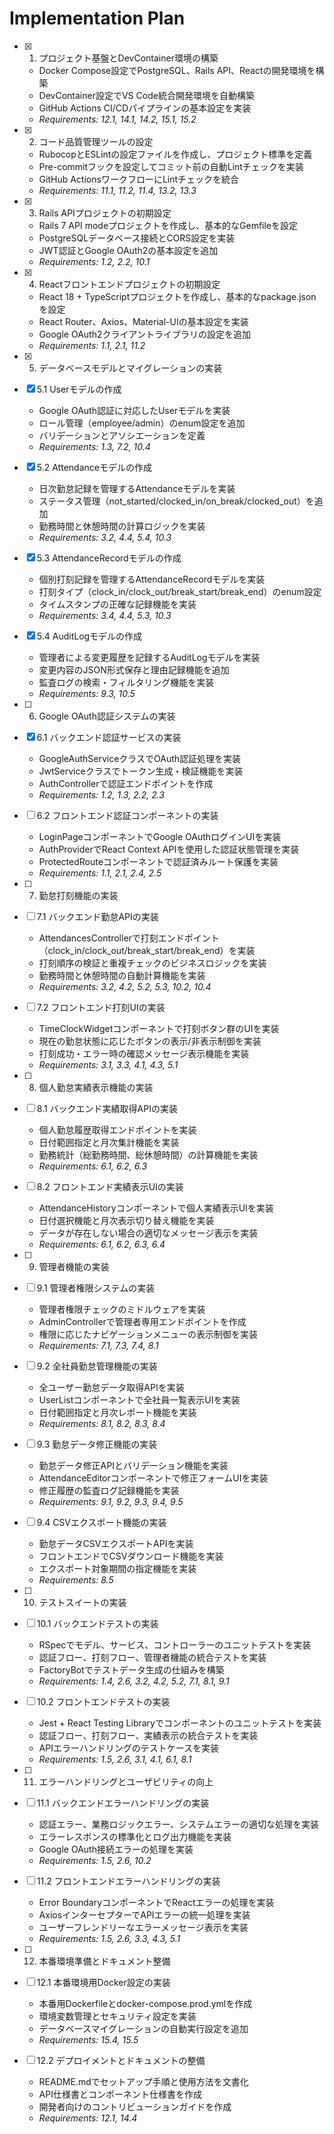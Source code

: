 # Implementation Plan

- [x] 1. プロジェクト基盤とDevContainer環境の構築
  - Docker Compose設定でPostgreSQL、Rails API、Reactの開発環境を構築
  - DevContainer設定でVS Code統合開発環境を自動構築
  - GitHub Actions CI/CDパイプラインの基本設定を実装
  - _Requirements: 12.1, 14.1, 14.2, 15.1, 15.2_

- [x] 2. コード品質管理ツールの設定
  - RubocopとESLintの設定ファイルを作成し、プロジェクト標準を定義
  - Pre-commitフックを設定してコミット前の自動Lintチェックを実装
  - GitHub ActionsワークフローにLintチェックを統合
  - _Requirements: 11.1, 11.2, 11.4, 13.2, 13.3_

- [x] 3. Rails APIプロジェクトの初期設定
  - Rails 7 API modeプロジェクトを作成し、基本的なGemfileを設定
  - PostgreSQLデータベース接続とCORS設定を実装
  - JWT認証とGoogle OAuth2の基本設定を追加
  - _Requirements: 1.2, 2.2, 10.1_

- [x] 4. Reactフロントエンドプロジェクトの初期設定
  - React 18 + TypeScriptプロジェクトを作成し、基本的なpackage.jsonを設定
  - React Router、Axios、Material-UIの基本設定を実装
  - Google OAuth2クライアントライブラリの設定を追加
  - _Requirements: 1.1, 2.1, 11.2_

- [x] 5. データベースモデルとマイグレーションの実装
- [x] 5.1 Userモデルの作成
  - Google OAuth認証に対応したUserモデルを実装
  - ロール管理（employee/admin）のenum設定を追加
  - バリデーションとアソシエーションを定義
  - _Requirements: 1.3, 7.2, 10.4_

- [x] 5.2 Attendanceモデルの作成
  - 日次勤怠記録を管理するAttendanceモデルを実装
  - ステータス管理（not_started/clocked_in/on_break/clocked_out）を追加
  - 勤務時間と休憩時間の計算ロジックを実装
  - _Requirements: 3.2, 4.4, 5.4, 10.3_

- [x] 5.3 AttendanceRecordモデルの作成
  - 個別打刻記録を管理するAttendanceRecordモデルを実装
  - 打刻タイプ（clock_in/clock_out/break_start/break_end）のenum設定
  - タイムスタンプの正確な記録機能を実装
  - _Requirements: 3.4, 4.4, 5.3, 10.3_

- [x] 5.4 AuditLogモデルの作成
  - 管理者による変更履歴を記録するAuditLogモデルを実装
  - 変更内容のJSON形式保存と理由記録機能を追加
  - 監査ログの検索・フィルタリング機能を実装
  - _Requirements: 9.3, 10.5_

- [ ] 6. Google OAuth認証システムの実装
- [x] 6.1 バックエンド認証サービスの実装
  - GoogleAuthServiceクラスでOAuth認証処理を実装
  - JwtServiceクラスでトークン生成・検証機能を実装
  - AuthControllerで認証エンドポイントを作成
  - _Requirements: 1.2, 1.3, 2.2, 2.3_

- [ ] 6.2 フロントエンド認証コンポーネントの実装
  - LoginPageコンポーネントでGoogle OAuthログインUIを実装
  - AuthProviderでReact Context APIを使用した認証状態管理を実装
  - ProtectedRouteコンポーネントで認証済みルート保護を実装
  - _Requirements: 1.1, 2.1, 2.4, 2.5_

- [ ] 7. 勤怠打刻機能の実装
- [ ] 7.1 バックエンド勤怠APIの実装
  - AttendancesControllerで打刻エンドポイント（clock_in/clock_out/break_start/break_end）を実装
  - 打刻順序の検証と重複チェックのビジネスロジックを実装
  - 勤務時間と休憩時間の自動計算機能を実装
  - _Requirements: 3.2, 4.2, 5.2, 5.3, 10.2, 10.4_

- [ ] 7.2 フロントエンド打刻UIの実装
  - TimeClockWidgetコンポーネントで打刻ボタン群のUIを実装
  - 現在の勤怠状態に応じたボタンの表示/非表示制御を実装
  - 打刻成功・エラー時の確認メッセージ表示機能を実装
  - _Requirements: 3.1, 3.3, 4.1, 4.3, 5.1_

- [ ] 8. 個人勤怠実績表示機能の実装
- [ ] 8.1 バックエンド実績取得APIの実装
  - 個人勤怠履歴取得エンドポイントを実装
  - 日付範囲指定と月次集計機能を実装
  - 勤務統計（総勤務時間、総休憩時間）の計算機能を実装
  - _Requirements: 6.1, 6.2, 6.3_

- [ ] 8.2 フロントエンド実績表示UIの実装
  - AttendanceHistoryコンポーネントで個人実績表示UIを実装
  - 日付選択機能と月次表示切り替え機能を実装
  - データが存在しない場合の適切なメッセージ表示を実装
  - _Requirements: 6.1, 6.2, 6.3, 6.4_

- [ ] 9. 管理者機能の実装
- [ ] 9.1 管理者権限システムの実装
  - 管理者権限チェックのミドルウェアを実装
  - AdminControllerで管理者専用エンドポイントを作成
  - 権限に応じたナビゲーションメニューの表示制御を実装
  - _Requirements: 7.1, 7.3, 7.4, 8.1_

- [ ] 9.2 全社員勤怠管理機能の実装
  - 全ユーザー勤怠データ取得APIを実装
  - UserListコンポーネントで全社員一覧表示UIを実装
  - 日付範囲指定と月次レポート機能を実装
  - _Requirements: 8.1, 8.2, 8.3, 8.4_

- [ ] 9.3 勤怠データ修正機能の実装
  - 勤怠データ修正APIとバリデーション機能を実装
  - AttendanceEditorコンポーネントで修正フォームUIを実装
  - 修正履歴の監査ログ記録機能を実装
  - _Requirements: 9.1, 9.2, 9.3, 9.4, 9.5_

- [ ] 9.4 CSVエクスポート機能の実装
  - 勤怠データCSVエクスポートAPIを実装
  - フロントエンドでCSVダウンロード機能を実装
  - エクスポート対象期間の指定機能を実装
  - _Requirements: 8.5_

- [ ] 10. テストスイートの実装
- [ ] 10.1 バックエンドテストの実装
  - RSpecでモデル、サービス、コントローラーのユニットテストを実装
  - 認証フロー、打刻フロー、管理者機能の統合テストを実装
  - FactoryBotでテストデータ生成の仕組みを構築
  - _Requirements: 1.4, 2.6, 3.2, 4.2, 5.2, 7.1, 8.1, 9.1_

- [ ] 10.2 フロントエンドテストの実装
  - Jest + React Testing Libraryでコンポーネントのユニットテストを実装
  - 認証フロー、打刻フロー、実績表示の統合テストを実装
  - APIエラーハンドリングのテストケースを実装
  - _Requirements: 1.5, 2.6, 3.1, 4.1, 6.1, 8.1_

- [ ] 11. エラーハンドリングとユーザビリティの向上
- [ ] 11.1 バックエンドエラーハンドリングの実装
  - 認証エラー、業務ロジックエラー、システムエラーの適切な処理を実装
  - エラーレスポンスの標準化とログ出力機能を実装
  - Google OAuth接続エラーの処理を実装
  - _Requirements: 1.5, 2.6, 10.2_

- [ ] 11.2 フロントエンドエラーハンドリングの実装
  - Error BoundaryコンポーネントでReactエラーの処理を実装
  - AxiosインターセプターでAPIエラーの統一処理を実装
  - ユーザーフレンドリーなエラーメッセージ表示を実装
  - _Requirements: 1.5, 2.6, 3.3, 4.3, 5.1_

- [ ] 12. 本番環境準備とドキュメント整備
- [ ] 12.1 本番環境用Docker設定の実装
  - 本番用Dockerfileとdocker-compose.prod.ymlを作成
  - 環境変数管理とセキュリティ設定を実装
  - データベースマイグレーションの自動実行設定を追加
  - _Requirements: 15.4, 15.5_

- [ ] 12.2 デプロイメントとドキュメントの整備
  - README.mdでセットアップ手順と使用方法を文書化
  - API仕様書とコンポーネント仕様書を作成
  - 開発者向けのコントリビューションガイドを作成
  - _Requirements: 12.1, 14.4_